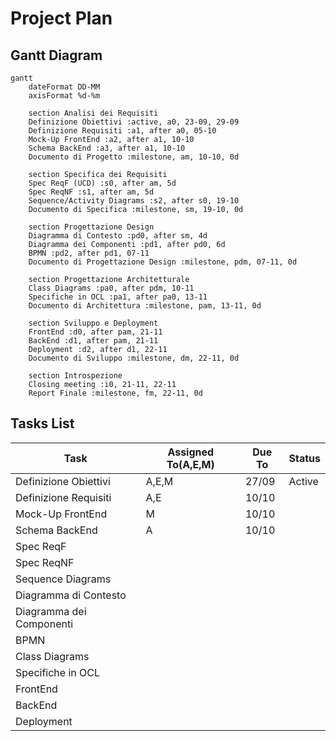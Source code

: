 # Project Plan

## Gantt Diagram

```mermaid
gantt
    dateFormat DD-MM
    axisFormat %d-%m

    section Analisi dei Requisiti
    Definizione Obiettivi :active, a0, 23-09, 29-09
    Definizione Requisiti :a1, after a0, 05-10
    Mock-Up FrontEnd :a2, after a1, 10-10 
    Schema BackEnd :a3, after a1, 10-10
    Documento di Progetto :milestone, am, 10-10, 0d
    
    section Specifica dei Requisiti
    Spec ReqF (UCD) :s0, after am, 5d
    Spec ReqNF :s1, after am, 5d
    Sequence/Activity Diagrams :s2, after s0, 19-10
    Documento di Specifica :milestone, sm, 19-10, 0d

    section Progettazione Design
    Diagramma di Contesto :pd0, after sm, 4d
    Diagramma dei Componenti :pd1, after pd0, 6d
    BPMN :pd2, after pd1, 07-11
    Documento di Progettazione Design :milestone, pdm, 07-11, 0d

    section Progettazione Architetturale
    Class Diagrams :pa0, after pdm, 10-11
    Specifiche in OCL :pa1, after pa0, 13-11
    Documento di Architettura :milestone, pam, 13-11, 0d

    section Sviluppo e Deployment
    FrontEnd :d0, after pam, 21-11
    BackEnd :d1, after pam, 21-11
    Deployment :d2, after d1, 22-11
    Documento di Sviluppo :milestone, dm, 22-11, 0d

    section Introspezione
    Closing meeting :i0, 21-11, 22-11
    Report Finale :milestone, fm, 22-11, 0d

```

## Tasks List

| **Task**               | **Assigned To(A,E,M)** | **Due To** | **Status** |
|------------------------|------------------------|------------|------------|
|Definizione Obiettivi   |A,E,M|27/09|Active|
|Definizione Requisiti   |A,E|10/10||
|Mock-Up FrontEnd        |M|10/10||
|Schema BackEnd          |A|10/10||
|Spec ReqF               |||||
|Spec ReqNF              |||||
|Sequence Diagrams       |||||
|Diagramma di Contesto   |||||
|Diagramma dei Componenti|||||
|BPMN                    |||||
|Class Diagrams          |||||
|Specifiche in OCL       |||||
|FrontEnd                |||||
|BackEnd                 |||||
|Deployment              |||||
